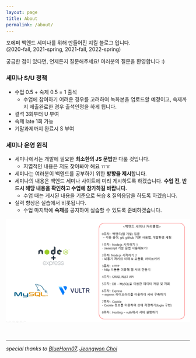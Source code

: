 ```yaml
---
layout: page
title: About
permalink: /about/
---
```


포에퍼 백엔드 세미나를 위해 만들어진 지킬 블로그 입니다.
<br>
(2020-fall, 2021-spring, 2021-fall, 2022-spring)

궁금한 점이 있다면, 언제든지 질문해주세요! 여러분의 질문을 환영합니다 :)

### 세미나 S/U 정책
- 수업 0.5 + 숙제 0.5 = 1 출석
  - 수업에 참여하기 어려운 경우를 고려하여 녹화본을 업로드할 예정이고, 숙제까지 제출완료한 경우 출석인정을 하게 됩니다.
- 결석 3회부터 U 부여
- 숙제 late 1회 가능
- 기말과제까지 완료시 S 부여

### 세미나 운영 원칙
- 세미나에서는 개발에 필요한 **최소한의 JS 문법**만 다룰 것입니다.
  - 지엽적인 내용은 저도 찾아봐야 해요 ㅠㅠ
- 세미나는 여러분이 백엔드를 공부하기 위한 **방향을 제시**합니다.
- 세미나의 내용은 백엔드 세미나 사이트에 미리 게시하도록 하겠습니다. **수업 전, 반드시 해당 내용을 확인하고 수업에 참가하길 바랍니다.**
  - 수업 때는 게시된 내용을 기준으로 복습 & 질의응답을 하도록 하겠습니다.
- 실력 향상은 실습에서 비롯됩니다.
  - 수업 마지막에 **숙제**를 공지하여 실습할 수 있도록 준비하겠습니다.

![](/assets/img/2021-fall-curriculum.png)

<br>
<hr>

_special thanks to [BlueHorn07](https://github.com/BlueHorn07), [Jeongwon Choi](https://github.com/jjeongone)_

